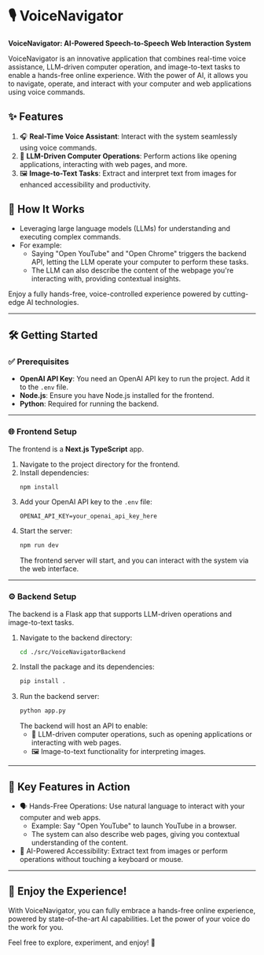 
# 🎙️ VoiceNavigator

**VoiceNavigator: AI-Powered Speech-to-Speech Web Interaction System**

VoiceNavigator is an innovative application that combines real-time voice assistance, LLM-driven computer operation, and image-to-text tasks to enable a hands-free online experience. With the power of AI, it allows you to navigate, operate, and interact with your computer and web applications using voice commands.

## ✨ Features

1. 🎧 **Real-Time Voice Assistant**: Interact with the system seamlessly using voice commands.
2. 🤖 **LLM-Driven Computer Operations**: Perform actions like opening applications, interacting with web pages, and more.
3. 🖼️ **Image-to-Text Tasks**: Extract and interpret text from images for enhanced accessibility and productivity.

## 🚀 How It Works

- Leveraging large language models (LLMs) for understanding and executing complex commands.
- For example:
  - Saying "Open YouTube" and "Open Chrome" triggers the backend API, letting the LLM operate your computer to perform these tasks.
  - The LLM can also describe the content of the webpage you're interacting with, providing contextual insights.

Enjoy a fully hands-free, voice-controlled experience powered by cutting-edge AI technologies.

---

## 🛠️ Getting Started

### ✅ Prerequisites

- **OpenAI API Key**: You need an OpenAI API key to run the project. Add it to the `.env` file.
- **Node.js**: Ensure you have Node.js installed for the frontend.
- **Python**: Required for running the backend.

---

### 🌐 Frontend Setup

The frontend is a **Next.js TypeScript** app.

1. Navigate to the project directory for the frontend.
2. Install dependencies:
   ```bash
   npm install
   ```
3. Add your OpenAI API key to the `.env` file:
   ```plaintext
   OPENAI_API_KEY=your_openai_api_key_here
   ```
4. Start the server:
   ```bash
   npm run dev
   ```
   The frontend server will start, and you can interact with the system via the web interface.

---

### ⚙️ Backend Setup

The backend is a Flask app that supports LLM-driven operations and image-to-text tasks.

1. Navigate to the backend directory:
   ```bash
   cd ./src/VoiceNavigatorBackend
   ```
2. Install the package and its dependencies:
   ```bash
   pip install .
   ```
3. Run the backend server:
   ```bash
   python app.py
   ```
   The backend will host an API to enable:
   - 🤖 LLM-driven computer operations, such as opening applications or interacting with web pages.
   - 🖼️ Image-to-text functionality for interpreting images.

---

## 🔑 Key Features in Action

- 🗣️ Hands-Free Operations: Use natural language to interact with your computer and web apps.
  - Example: Say "Open YouTube" to launch YouTube in a browser.
  - The system can also describe web pages, giving you contextual understanding of the content.
- 🌟 AI-Powered Accessibility: Extract text from images or perform operations without touching a keyboard or mouse.

---

## 🎉 Enjoy the Experience!

With VoiceNavigator, you can fully embrace a hands-free online experience, powered by state-of-the-art AI capabilities. Let the power of your voice do the work for you.

Feel free to explore, experiment, and enjoy! 🎊
